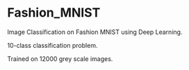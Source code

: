 # Fashion_MNIST
Image Classification on Fashion MNIST using Deep Learning.

10-class classification problem.

Trained on 12000 grey scale images.

